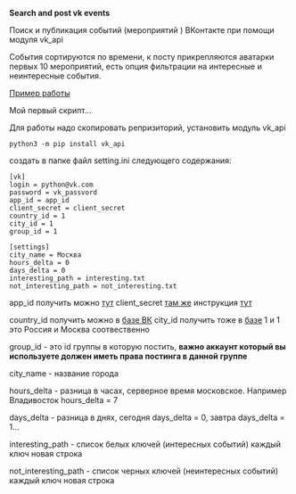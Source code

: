 **Search and post vk events** 

Поиск и публикация событий (мероприятий ) ВКонтакте при помощи модуля vk_api

События сортируются по времени, к посту прикрепляются аватарки первых 10 мероприятий,
есть опция фильтрации на интересные и неинтересные события.

[Пример работы](https://vk.com/all_event_vk_msk)

Мой первый скрипт...

Для работы надо скопировать репризиторий, установить модуль vk_api

```
python3 -m pip install vk_api
```

создать в папке файл setting.ini следующего содержания:
```
[vk]
login = python@vk.com
password = vk_passvord
app_id = app_id 
client_secret = client_secret
country_id = 1
city_id = 1
group_id = 1

[settings]
city_name = Москва
hours_delta = 0
days_delta = 0
interesting_path = interesting.txt
not_interesting_path = not_interesting.txt
```

app_id получить можно [тут](https://dev.vk.com/) client_secret [там же](https://dev.vk.com/) инструкция [тут](https://help-ru.tilda.cc/vk-app-id)

country_id получить можно в [базе ВК](https://dev.vk.com/method/database.getCountries) city_id получить тоже в [базе](https://dev.vk.com/method/database.getCities) 1 и 1 это Россия и Москва соотвественно

group_id - это id группы в которую постить, **важно аккаунт который вы используете должен иметь права постинга в данной группе**

city_name - название города

hours_delta - разница в часах, серверное время московское. Например Владивосток hours_delta = 7

days_delta - разница в днях, сегодня days_delta = 0, завтра days_delta = 1...

interesting_path - список белых ключей (интересных событий) каждый ключ новая строка

not_interesting_path - список черных ключей (неинтересных событий) каждый ключ новая строка



